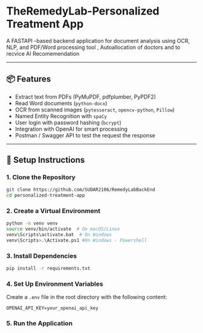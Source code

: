 # TheRemedyLab-Personalized Treatment App

A FASTAPI -based backend application for document analysis using OCR, NLP, and PDF/Word processing tool , Autoallocation of doctors and to recvice AI Recomemendation 

---

## 📦 Features

- Extract text from PDFs (PyMuPDF, pdfplumber, PyPDF2)
- Read Word documents (`python-docx`)
- OCR from scanned images (`pytesseract`, `opencv-python`, `Pillow`)
- Named Entity Recognition with `spaCy`
- User login with password hashing (`bcrypt`)
- Integration with OpenAI for smart processing
- Postman / Swagger API to test the request the response

---

## 🚀 Setup Instructions

### 1. Clone the Repository

```bash
git clone https://github.com/SUDAR2106/RemedyLabBackEnd
cd personalized-treatment-app
``` 
### 2. Create a Virtual Environment

```bash
python -m venv venv
source venv/bin/activate  # On macOS/Linux
venv\Scripts\activate.bat  # On Windows
venv\Scripts>.\Activate.ps1 #On Windows - Powershell
``` 
### 3. Install Dependencies

```bash
pip install -r requirements.txt
```
### 4. Set Up Environment Variables
Create a `.env` file in the root directory with the following content:

```
OPENAI_API_KEY=your_openai_api_key
```
### 5. Run the Application

```bash
